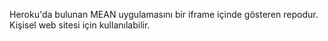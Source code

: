 Heroku'da bulunan MEAN uygulamasını bir iframe içinde gösteren repodur. Kişisel web sitesi için kullanılabilir.
